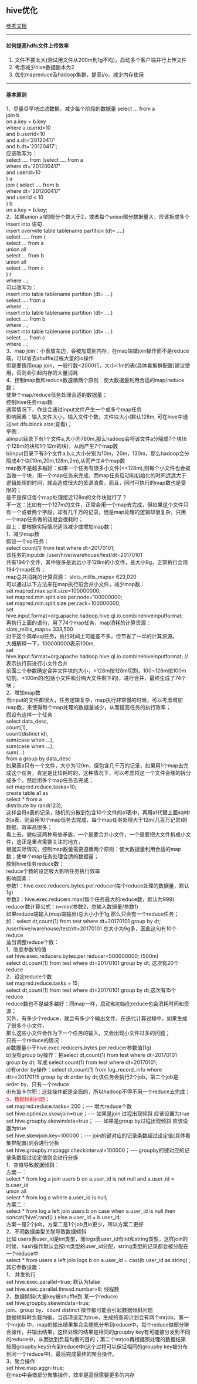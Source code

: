 ## hive优化
[参考文档](http://www.cnblogs.com/xd502djj/p/3799432.html)  
***  
#### 如何提高hdfs文件上传效率
1. 文件不要太大(测试用文件从200m到1g不均)，启动多个客户端并行上传文件
2. 考虑减少hive数据副本为2
3. 优化mapreduce及hadoop集群，提高i/o，减少内存使用
***
#### 基本原则
1、尽量尽早地过滤数据，减少每个阶段的数据量
select ... from a  
join b  
on a.key = b.key  
where a.userid>10  
     and b.userid<10  
        and a.dt='20120417'  
        and b.dt='20120417';  
应该改写为：  
select .... from (select .... from a  
                  where dt='201200417'  
                                    and userid>10  
                              ) a  
join ( select .... from b  
       where dt='201200417'  
                     and userid < 10  
     ) b  
on a.key = b.key;  
2、如果union all的部分个数大于2，或者每个union部分数据量大，应该拆成多个insert into 语句  
insert overwite table tablename partition (dt= ....)  
select ..... from (  
                   select ... from a  
                   union all  
                   select ... from b  
                   union all  
                   select ... from c  
                               ) r  
where ...;  
可以改写为：  
insert into table tablename partition (dt= ....)  
select .... from a  
where ...;  
insert into table tablename partition (dt= ....)  
select .... from b  
where ...;  
insert into table tablename partition (dt= ....)  
select .... from c  
where ...;  
3、map join：小表放左边，会被加载到内存，在map端做join操作而不是reduce端，可以省去shuffle过程大量的io操作  
      但是要慎用map join，一般行数<2000行，大小<1m的表(具体看集群配置)建议使用，否则会引起内存的大量消耗  
4、控制map数和reduce数遵循两个原则：使大数据量利用合适的map/reduce数；  
                                                                     使单个map/reduce任务处理合适的数据量；  
控制hive任务map数:  
通常情况下，作业会通过input文件产生一个或多个map任务  
影响因素：输入文件大小，输入文件个数，文件块大小(默认128m, 可在hive中通过set dfs.block.size;查看)；  
举例：  
a)input目录下有1个文件a,大小为780m,那么hadoop会将该文件a分隔成7个块(6个128m的块和1个12m的块)，从而产生7个map数  
b)input目录下有3个文件a,b,c,大小分别为10m，20m，130m，那么hadoop会分隔成4个块(10m,20m,128m,2m),从而产生4个map数  
map数不是越多越好：如果一个任务有很多小文件(<<128m),则每个小文件也会被当做一个块，用一个map任务来完成，而map任务启动和初始化的时间远远大于逻辑处理的时间，就会造成很大的资源浪费，而且，同时可执行的map数也是受限的；  
是不是保证每个map处理接近128m的文件块就行了？  
不一定：比如有一个127m的文件，正常会用一个map去完成，但如果这个文件只有一个或者两个字段，却有几千万的记录，但是map处理的逻辑却很复杂，只用一个map任务做的话就会很耗时；  
综上：要根据实际情况适当减少或增加map数；  
1、减少map数  
假设一个sql任务：  
select count(1) from test where dt=20170101;  
该任务的inputdir  /user/hive/warehouse/test/dt=20170101  
共有194个文件，其中很多是远远小于128m的小文件，总大小9g，正常执行会用194个map任务；  
map总共消耗的计算资源： slots_millis_maps= 623,020  
可以通过以下方法来在map执行前合并小文件，减少map数：  
set mapred.max.split.size=100000000;  
set mapred.min.split.size.per.node=100000000;  
set mapred.min.split.size.per.rack=100000000;  
set hive.input.format=org.apache.hadoop.hive.ql.io.combinehiveinputformat;  
再执行上面的语句，用了74个map任务，map消耗的计算资源：slots_millis_maps= 333,500  
对于这个简单sql任务，执行时间上可能差不多，但节省了一半的计算资源。  
大概解释一下，100000000表示100m,  
set hive.input.format=org.apache.hadoop.hive.ql.io.combinehiveinputformat;     //表示执行前进行小文件合并  
前面三个参数确定合并文件块的大小，>128m按128m切割，100~128m按100m切割，<100m的(包括小文件和分隔大文件剩下的)，进行合并，最终生成了74个块；  
2、增加map数  
当input的文件都很大，任务逻辑复杂，map执行非常慢的时候，可以考虑增加map数，来使得每个map处理的数据量减少，从而提高任务的执行效率；  
假设有这样一个任务：  
select data_desc,  
count(1),  
count(distinct id),  
sum(case when …),  
sum(case when …),  
sum(…)  
from a group by data_desc  
如果表a只有一个文件，大小为120m，但包含几千万的记录，如果用1个map去完成这个任务，肯定是比较耗时的，这种情况下，可以考虑将这一个文件合理的拆分成多个，然后用多个map任务去完成；  
set mapred.reduce.tasks=10;  
create table a1 as  
select * from a  
distribute by rand(123);  
这样会将a表的记录，随机的分散到包含10个文件的a1表中，再用a1代替上面sql中的a表，则会用10个map任务去完成，每个map任务处理大于12m(几百万记录)的数据，效率高很多；  
看上去，貌似这两种有些矛盾，一个是要合并小文件，一个是要把大文件拆成小文件，这正是重点需要关注的地方，  
根据实际情况，控制map数量需要遵循两个原则：使大数据量利用合适的map数；使单个map任务处理合适的数据量；  
控制hive任务reduce数：  
reduce个数的设定极大影响任务执行效率  
影响因素：  
参数1：hive.exec.reducers.bytes.per.reducer(每个reduce处理的数据量，默认1g)  
参数2：hive.exec.reducers.max(每个任务最大的reduce数，默认为999)  
reducer数计算公式：n=min(参数2，总输入数据量/参数1)  
如果reduce端输入(map端输出)总大小小于1g,那么只会有一个reduce任务；  
如：select dt,count(1) from test where dt=20170101 group by dt;  
/user/hive/warehouse/test/dt=20170101 总大小为9g多，因此这句有10个reduce  
适当调整reduce个数：  
1、改变参数1的值  
set hive.exec.reducers.bytes.per.reducer=500000000; (500m)  
select dt,count(1) from test where dt=20170101 group by dt; 这次有20个reduce  
2、设定reduce个数  
set mapred.reduce.tasks = 15;  
select dt,count(1) from test where dt=20170101 group by dt;这次有15个reduce  
reduce数也不是越多越好：同map一样，启动和初始化reduce也会消耗时间和资源；  
另外，有多少个reduce，就会有多少个输出文件，在迭代计算过程中，如果生成了很多个小文件，  
那么这些小文件会作为下一个任务的输入，又会出现小文件过多的问题；  
只有一个reduce的情况：  
a)数据量小于hive.exec.reducers.bytes.per.reducer参数值(1g)  
b)没有group by操作：把select dt,count(1) from test where dt=20170101 group by dt; 写成 select count(1) from test where dt=20170101;  
c)有order by操作：select dt,count(1) from log_record_info where dt>=20170115 group by dt order by dt;该任务会执行2个job，第二个job是order by，只有一个reduce  
d)有笛卡尔积：这些操作都是全局的，所以hadoop不得不用一个reduce去完成；  
<font color=red>5、数据倾斜问题：</font>    
set mapred.reduce.tasks= 200；---  增大reduce个数  
set hive.optimize.skewjoin=true；---  如果是join 过程出现倾斜 应该设置为true  
set hive.groupby.skewindata=true； ---  如果是group by过程出现倾斜 应该设置为true  
set hive.skewjoin.key=100000；---  join的键对应的记录条数超过设定值(具体看集群配置)则会进行分拆  
set hive.groupby.mapaggr.checkinterval=100000；---  groupby的键对应的记录条数超过设定值则会进行分拆  
1、空值导致数据倾斜：  
方案一：  
select * from log a  join users b  on a.user_id is not null  and a.user_id = b.user_id  
union all  
select * from log a where a.user_id is null;  
方案二：  
select *  from log a  left join users b  on case when a.user_id is null then concat(‘hive’,rand() ) else a.user_id = b.user_id;  
方案一是2个job，方案二是1个job且io更少，所以方案二更好  
2、不同数据类型关联导致数据倾斜  
比如 users表user_id是int类型，而logs表user_id有int和string类型，这样join的时候，hash操作默认会按int类型的user_id分配，string类型的记录都会被分配在一个reduce中  
select * from users a  left join logs b  on a.user_id = cast(b.user_id as string) ;  
其它参数设置：  
1、 并发执行  
set hive.exec.parallel=true; 默认为false  
set hive.exec.parallel.thread.number=8; 线程数  
2、数据倾斜(大量key被shuffle到 某一个reduce)  
set hive.groupby.skewindata=true;  
join、group by、count distinct 操作都可能会引起数据倾斜问题  
数据倾斜时负载均衡，当选项设定为true，生成的查询计划会有两个mrjob。第一个mrjob 中，map的输出结果集合会随机分布到reduce中，每个reduce做部分聚合操作，并输出结果，这样处理的结果是相同的groupby key有可能被分发到不同的reduce中，从而达到负载均衡的目的；第二个mrjob再根据预处理的数据结果按照groupby key分布到reduce中(这个过程可以保证相同的groupby key被分布到同一个reduce中)，最后完成最终的聚合操作。  
3、聚合操作  
set hive.map.aggr=true;  
在map中会做部分聚集操作，效率更高但需要更多的内存  
